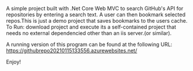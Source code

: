 A simple project built with .Net Core Web MVC to search GitHub's API for repositories
 by entering a search text. A user can then bookmark selected repos.This is just a demo project
 that saves bookmarks to the users cache.
 To Run: download project and execute its a self-contained project that needs no external 
 dependencied other than  an iis server.(or similar).
 
 A running version of this program can be found at the following URL:
 https://githubrepo20210115133556.azurewebsites.net/
 
 Enjoy!
